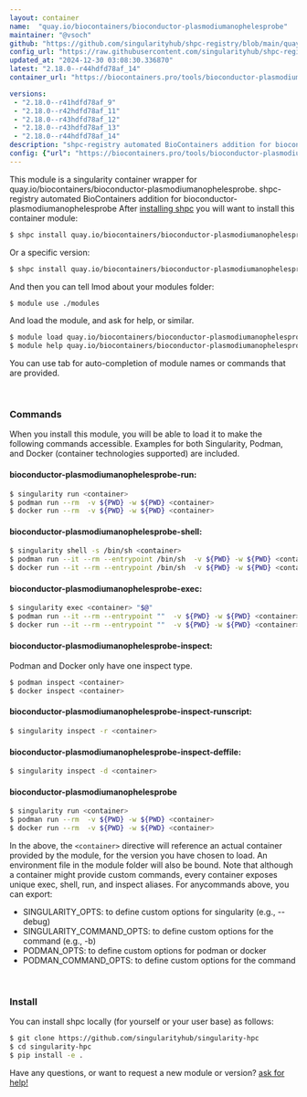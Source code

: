 ```yaml
---
layout: container
name:  "quay.io/biocontainers/bioconductor-plasmodiumanophelesprobe"
maintainer: "@vsoch"
github: "https://github.com/singularityhub/shpc-registry/blob/main/quay.io/biocontainers/bioconductor-plasmodiumanophelesprobe/container.yaml"
config_url: "https://raw.githubusercontent.com/singularityhub/shpc-registry/main/quay.io/biocontainers/bioconductor-plasmodiumanophelesprobe/container.yaml"
updated_at: "2024-12-30 03:08:30.336870"
latest: "2.18.0--r44hdfd78af_14"
container_url: "https://biocontainers.pro/tools/bioconductor-plasmodiumanophelesprobe"

versions:
 - "2.18.0--r41hdfd78af_9"
 - "2.18.0--r42hdfd78af_11"
 - "2.18.0--r43hdfd78af_12"
 - "2.18.0--r43hdfd78af_13"
 - "2.18.0--r44hdfd78af_14"
description: "shpc-registry automated BioContainers addition for bioconductor-plasmodiumanophelesprobe"
config: {"url": "https://biocontainers.pro/tools/bioconductor-plasmodiumanophelesprobe", "maintainer": "@vsoch", "description": "shpc-registry automated BioContainers addition for bioconductor-plasmodiumanophelesprobe", "latest": {"2.18.0--r44hdfd78af_14": "sha256:1e7e43e387131fefe97806c85b35d41aec7601bb069c152d96b3ed74c51ebb4f"}, "tags": {"2.18.0--r41hdfd78af_9": "sha256:d6bcd68f8d70280b9021aaec2efcae222fd748ad4f9a46d5296a301a999fb363", "2.18.0--r42hdfd78af_11": "sha256:09e59f91d5a6603b7628a1fe7599e7a4f5ce0854fbf7a53103e768da19c068d4", "2.18.0--r43hdfd78af_12": "sha256:07674d1c37dc2d802cd8d08b8b89065c36e91440d364091f69512e54c89714c0", "2.18.0--r43hdfd78af_13": "sha256:628f0cda3711c0fa20b20337bc99160304a81cc61d6fb1c1657d59b2d74f69e1", "2.18.0--r44hdfd78af_14": "sha256:1e7e43e387131fefe97806c85b35d41aec7601bb069c152d96b3ed74c51ebb4f"}, "docker": "quay.io/biocontainers/bioconductor-plasmodiumanophelesprobe"}
---
```


This module is a singularity container wrapper for quay.io/biocontainers/bioconductor-plasmodiumanophelesprobe.
shpc-registry automated BioContainers addition for bioconductor-plasmodiumanophelesprobe
After [installing shpc](#install) you will want to install this container module:


```bash
$ shpc install quay.io/biocontainers/bioconductor-plasmodiumanophelesprobe
```

Or a specific version:

```bash
$ shpc install quay.io/biocontainers/bioconductor-plasmodiumanophelesprobe:2.18.0--r44hdfd78af_14
```

And then you can tell lmod about your modules folder:

```bash
$ module use ./modules
```

And load the module, and ask for help, or similar.

```bash
$ module load quay.io/biocontainers/bioconductor-plasmodiumanophelesprobe/2.18.0--r44hdfd78af_14
$ module help quay.io/biocontainers/bioconductor-plasmodiumanophelesprobe/2.18.0--r44hdfd78af_14
```

You can use tab for auto-completion of module names or commands that are provided.

<br>

### Commands

When you install this module, you will be able to load it to make the following commands accessible.
Examples for both Singularity, Podman, and Docker (container technologies supported) are included.

#### bioconductor-plasmodiumanophelesprobe-run:

```bash
$ singularity run <container>
$ podman run --rm  -v ${PWD} -w ${PWD} <container>
$ docker run --rm  -v ${PWD} -w ${PWD} <container>
```

#### bioconductor-plasmodiumanophelesprobe-shell:

```bash
$ singularity shell -s /bin/sh <container>
$ podman run --it --rm --entrypoint /bin/sh  -v ${PWD} -w ${PWD} <container>
$ docker run --it --rm --entrypoint /bin/sh  -v ${PWD} -w ${PWD} <container>
```

#### bioconductor-plasmodiumanophelesprobe-exec:

```bash
$ singularity exec <container> "$@"
$ podman run --it --rm --entrypoint ""  -v ${PWD} -w ${PWD} <container> "$@"
$ docker run --it --rm --entrypoint ""  -v ${PWD} -w ${PWD} <container> "$@"
```

#### bioconductor-plasmodiumanophelesprobe-inspect:

Podman and Docker only have one inspect type.

```bash
$ podman inspect <container>
$ docker inspect <container>
```

#### bioconductor-plasmodiumanophelesprobe-inspect-runscript:

```bash
$ singularity inspect -r <container>
```

#### bioconductor-plasmodiumanophelesprobe-inspect-deffile:

```bash
$ singularity inspect -d <container>
```



#### bioconductor-plasmodiumanophelesprobe

```bash
$ singularity run <container>
$ podman run --rm  -v ${PWD} -w ${PWD} <container>
$ docker run --rm  -v ${PWD} -w ${PWD} <container>
```


In the above, the `<container>` directive will reference an actual container provided
by the module, for the version you have chosen to load. An environment file in the
module folder will also be bound. Note that although a container
might provide custom commands, every container exposes unique exec, shell, run, and
inspect aliases. For anycommands above, you can export:

 - SINGULARITY_OPTS: to define custom options for singularity (e.g., --debug)
 - SINGULARITY_COMMAND_OPTS: to define custom options for the command (e.g., -b)
 - PODMAN_OPTS: to define custom options for podman or docker
 - PODMAN_COMMAND_OPTS: to define custom options for the command

<br>

### Install

You can install shpc locally (for yourself or your user base) as follows:

```bash
$ git clone https://github.com/singularityhub/singularity-hpc
$ cd singularity-hpc
$ pip install -e .
```

Have any questions, or want to request a new module or version? [ask for help!](https://github.com/singularityhub/singularity-hpc/issues)
